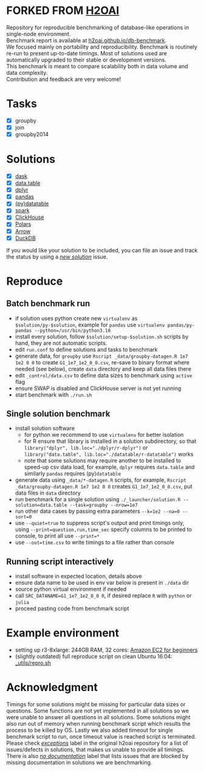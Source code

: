 # FORKED FROM [H2OAI](https://github.com/h2oai/db-benchmark)

Repository for reproducible benchmarking of database-like operations in single-node environment.  
Benchmark report is available at [h2oai.github.io/db-benchmark](https://h2oai.github.io/db-benchmark).  
We focused mainly on portability and reproducibility. Benchmark is routinely re-run to present up-to-date timings. Most of solutions used are automatically upgraded to their stable or development versions.  
This benchmark is meant to compare scalability both in data volume and data complexity.  
Contribution and feedback are very welcome!  

# Tasks

  - [x] groupby
  - [x] join
  - [x] groupby2014

# Solutions

  - [x] [dask](https://github.com/dask/dask)
  - [x] [data.table](https://github.com/Rdatatable/data.table)
  - [x] [dplyr](https://github.com/tidyverse/dplyr)
  - [x] [pandas](https://github.com/pandas-dev/pandas)
  - [x] [(py)datatable](https://github.com/h2oai/datatable)
  - [x] [spark](https://github.com/apache/spark)
  - [x] [ClickHouse](https://github.com/yandex/ClickHouse)
  - [x] [Polars](https://github.com/ritchie46/polars)
  - [x] [Arrow](https://github.com/apache/arrow)
  - [x] [DuckDB](https://github.com/duckdb/duckdb)

If you would like your solution to be included, you can file an issue and track the status by using a [_new solution_]() issue.

# Reproduce

## Batch benchmark run

- if solution uses python create new `virtualenv` as `$solution/py-$solution`, example for `pandas` use `virtualenv pandas/py-pandas --python=/usr/bin/python3.10`
- install every solution, follow `$solution/setup-$solution.sh` scripts by hand, they are not automatic scripts.
- edit `run.conf` to define solutions and tasks to benchmark
- generate data, for `groupby` use `Rscript _data/groupby-datagen.R 1e7 1e2 0 0` to create `G1_1e7_1e2_0_0.csv`, re-save to binary format where needed (see below), create `data` directory and keep all data files there
- edit `_control/data.csv` to define data sizes to benchmark using `active` flag
- ensure SWAP is disabled and ClickHouse server is not yet running
- start benchmark with `./run.sh`

## Single solution benchmark

- install solution software
  - for python we recommend to use `virtualenv` for better isolation
  - for R ensure that library is installed in a solution subdirectory, so that `library("dplyr", lib.loc="./dplyr/r-dplyr")` or `library("data.table", lib.loc="./datatable/r-datatable")` works
  - note that some solutions may require another to be installed to speed-up csv data load, for example, `dplyr` requires `data.table` and similarly `pandas` requires (py)`datatable`
- generate data using `_data/*-datagen.R` scripts, for example, `Rscript _data/groupby-datagen.R 1e7 1e2 0 0` creates `G1_1e7_1e2_0_0.csv`, put data files in `data` directory
- run benchmark for a single solution using `./_launcher/solution.R --solution=data.table --task=groupby --nrow=1e7`
- run other data cases by passing extra parameters `--k=1e2 --na=0 --sort=0`
- use `--quiet=true` to suppress script's output and print timings only, using `--print=question,run,time_sec` specify columns to be printed to console, to print all use `--print=*`
- use `--out=time.csv` to write timings to a file rather than console

## Running script interactively

- install software in expected location, details above
- ensure data name to be used in env var below is present in `./data` dir
- source python virtual environment if needed
- call `SRC_DATANAME=G1_1e7_1e2_0_0 R`, if desired replace `R` with `python` or `julia`
- proceed pasting code from benchmark script


# Example environment

- setting up r3-8xlarge: 244GB RAM, 32 cores: [Amazon EC2 for beginners](https://github.com/Rdatatable/data.table/wiki/Amazon-EC2-for-beginners)  
- (slightly outdated) full reproduce script on clean Ubuntu 16.04: [_utils/repro.sh](https://github.com/h2oai/db-benchmark/blob/master/_utils/repro.sh)

# Acknowledgment

Timings for some solutions might be missing for particular data sizes or questions. Some functions are not yet implemented in all solutions so we were unable to answer all questions in all solutions. Some solutions might also run out of memory when running benchmark script which results the process to be killed by OS. Lastly we also added timeout for single benchmark script to run, once timeout value is reached script is terminated.
Please check [_exceptions_](https://github.com/h2oai/db-benchmark/issues?q=is%3Aissue+is%3Aopen+label%3Aexceptions) label in the original h2oai repository for a list of issues/defects in solutions, that makes us unable to provide all timings.
There is also [_no documentation_](https://github.com/h2oai/db-benchmark/labels/no%20documentation) label that lists issues that are blocked by missing documentation in solutions we are benchmarking.
